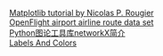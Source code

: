 [Matplotlib tutorial by Nicolas P. Rougier](http://www.labri.fr/perso/nrougier/teaching/matplotlib/)  
[OpenFlight airport airline route data set](http://openflights.org/data.html)  
[Python图论工具库networkX简介](http://ihack.sinaapp.com/2013/05/28/python%E5%9B%BE%E8%AE%BA%E5%B7%A5%E5%85%B7%E5%BA%93networkx%E7%AE%80%E4%BB%8B/)  
[Labels And Colors](https://networkx.github.io/documentation/latest/examples/drawing/labels_and_colors.html)  


